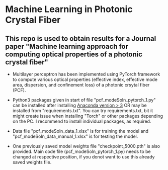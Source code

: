 # Machine Learning in Photonic Crystal Fiber


## This repo is used to obtain results for a Journal paper "Machine learning approach for computing optical properties of a photonic crystal fiber"


* Multilayer perceptron has been implemented using PyTorch framework to compute various optical properties (effective index, effective mode area, dispersion, and confinement loss) of a photonic crsytal fiber (PCF). 

* Python3 packages given in start of file "pcf_modeSoln_pytorch_1.py" can be installed after installing [Anaconda version > 3](https://www.anaconda.com/distribution/) OR may be installed from "requirements.txt". You can try requirements.txt, bit it might create issue when installing "Torch" or other packages depending on the PC. I recommend to install individual packages, as required.  

* Data file "pcf_modeSoln_data_1.xlsx" is for training the model and "pcf_modeSoln_data_manual_1.xlsx" is for testing the model.

* One previously saved model weights file "checkpoint_5000.pth" is also provided. Main code file (pcf_modeSoln_pytorch_1.py) needs to be changed at respective position, if you donot want to use this already saved weights file.
